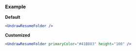 ### Example

**Default**
```jsx
<UndrawResumeFolder />
```

**Customized**
```jsx
<UndrawResumeFolder primaryColor="#41B883" height="100" />
```
